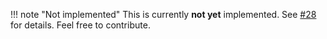 !!! note "Not implemented"
    This is currently **not yet** implemented. See [#28](https://github.com/external-secrets/external-secrets/issues/28)
    for details. Feel free to contribute.
